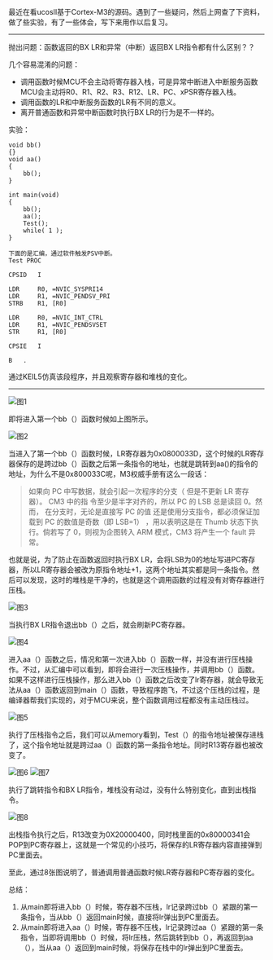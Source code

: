 最近在看ucosII基于Cortex-M3的源码。遇到了一些疑问，然后上网查了下资料，做了些实验，有了一些体会，写下来用作以后复习。

---

抛出问题：函数返回的BX LR和异常（中断）返回BX LR指令都有什么区别？？

几个容易混淆的问题：  


- 调用函数时候MCU不会主动将寄存器入栈，可是异常中断进入中断服务函数MCU会主动将R0、R1、R2、R3、R12、LR、PC、xPSR寄存器入栈。
- 调用函数的LR和中断服务函数的LR有不同的意义。
- 离开普通函数和异常中断函数时执行BX LR的行为是不一样的。  

实验：  
	
	void bb()
	{}
	void aa()
	{
    	bb();
	}
                              
	int main(void)
	{	
		bb();
    	aa();
    	Test(); 
    	while( 1 );
	}

	下面的是汇编，通过软件触发PSV中断。
	Test PROC

    CPSID   I
    
    LDR     R0, =NVIC_SYSPRI14                                  
    LDR     R1, =NVIC_PENDSV_PRI
    STRB    R1, [R0]
    
    LDR     R0, =NVIC_INT_CTRL                                  
    LDR     R1, =NVIC_PENDSVSET
    STR     R1, [R0]
    
    CPSIE   I 
    
    B   .

通过KEIL5仿真该段程序，并且观察寄存器和堆栈的变化。

----

![图1](https://raw.githubusercontent.com/HJDonv/Cortex-M3-note/master/LR%E5%AF%84%E5%AD%98%E5%99%A8%E3%80%81PC%E5%AF%84%E5%AD%98%E5%99%A8%E5%9C%A8%E8%B7%B3%E8%BD%AC%E5%88%B0%E5%87%BD%E6%95%B0%E5%92%8C%E5%BC%82%E5%B8%B8%E7%9A%84%E5%8C%BA%E5%88%AB/Picture/1.png)

即将进入第一个bb（）函数时候如上图所示。

![图2](https://raw.githubusercontent.com/HJDonv/Cortex-M3-note/master/LR%E5%AF%84%E5%AD%98%E5%99%A8%E3%80%81PC%E5%AF%84%E5%AD%98%E5%99%A8%E5%9C%A8%E8%B7%B3%E8%BD%AC%E5%88%B0%E5%87%BD%E6%95%B0%E5%92%8C%E5%BC%82%E5%B8%B8%E7%9A%84%E5%8C%BA%E5%88%AB/Picture/2.png)

当进入了第一个bb（）函数时候，LR寄存器为0x0800033D，这个时候的LR寄存器保存的是跨过bb（）函数之后第一条指令的地址，也就是跳转到aa()的指令的地址，为什么不是0x800033C呢，M3权威手册有这么一段话：
>如果向 PC 中写数据，就会引起一次程序的分支（ 但是不更新 LR 寄存器）。 CM3 中的指
令至少是半字对齐的，所以 PC 的 LSB 总是读回 0。然而， 在分支时，无论是直接写 PC 的值
还是使用分支指令，都必须保证加载到 PC 的数值是奇数（即 LSB=1） ，用以表明这是在
Thumb 状态下执行。倘若写了 0，则视为企图转入 ARM 模式，CM3 将产生一个 fault 异
常。

也就是说，为了防止在函数返回时执行BX LR，会将LSB为0的地址写进PC寄存器，所以LR寄存器会被改为原指令地址+1，这两个地址其实都是同一条指令。然后可以发现，这时的堆栈是干净的，也就是这个调用函数的过程没有对寄存器进行压栈。

![图3](https://raw.githubusercontent.com/HJDonv/Cortex-M3-note/master/LR%E5%AF%84%E5%AD%98%E5%99%A8%E3%80%81PC%E5%AF%84%E5%AD%98%E5%99%A8%E5%9C%A8%E8%B7%B3%E8%BD%AC%E5%88%B0%E5%87%BD%E6%95%B0%E5%92%8C%E5%BC%82%E5%B8%B8%E7%9A%84%E5%8C%BA%E5%88%AB/Picture/3.png)

当执行BX LR指令退出bb（）之后，就会刷新PC寄存器。

![图4](https://raw.githubusercontent.com/HJDonv/Cortex-M3-note/master/LR%E5%AF%84%E5%AD%98%E5%99%A8%E3%80%81PC%E5%AF%84%E5%AD%98%E5%99%A8%E5%9C%A8%E8%B7%B3%E8%BD%AC%E5%88%B0%E5%87%BD%E6%95%B0%E5%92%8C%E5%BC%82%E5%B8%B8%E7%9A%84%E5%8C%BA%E5%88%AB/Picture/4.png)

进入aa（）函数之后，情况和第一次进入bb（）函数一样，并没有进行压栈操作。不过，从汇编中可以看到，即将会进行一次压栈操作，并调用bb（）函数。如果不这样进行压栈操作，那么进入bb（）函数之后改变了lr寄存器，就会导致无法从aa（）函数返回到main（）函数，导致程序跑飞，不过这个压栈的过程，是编译器帮我们实现的，对于MCU来说，整个函数调用过程都没有主动压栈过。

![图5](https://raw.githubusercontent.com/HJDonv/Cortex-M3-note/master/LR%E5%AF%84%E5%AD%98%E5%99%A8%E3%80%81PC%E5%AF%84%E5%AD%98%E5%99%A8%E5%9C%A8%E8%B7%B3%E8%BD%AC%E5%88%B0%E5%87%BD%E6%95%B0%E5%92%8C%E5%BC%82%E5%B8%B8%E7%9A%84%E5%8C%BA%E5%88%AB/Picture/5.png)

执行了压栈指令之后，我们可以从memory看到，Test（）的指令地址被保存进栈了，这个指令地址就是跨过aa（）函数的第一条指令地址。同时R13寄存器也被改变了。

![图6](https://raw.githubusercontent.com/HJDonv/Cortex-M3-note/master/LR%E5%AF%84%E5%AD%98%E5%99%A8%E3%80%81PC%E5%AF%84%E5%AD%98%E5%99%A8%E5%9C%A8%E8%B7%B3%E8%BD%AC%E5%88%B0%E5%87%BD%E6%95%B0%E5%92%8C%E5%BC%82%E5%B8%B8%E7%9A%84%E5%8C%BA%E5%88%AB/Picture/6.png)
![图7](https://raw.githubusercontent.com/HJDonv/Cortex-M3-note/master/LR%E5%AF%84%E5%AD%98%E5%99%A8%E3%80%81PC%E5%AF%84%E5%AD%98%E5%99%A8%E5%9C%A8%E8%B7%B3%E8%BD%AC%E5%88%B0%E5%87%BD%E6%95%B0%E5%92%8C%E5%BC%82%E5%B8%B8%E7%9A%84%E5%8C%BA%E5%88%AB/Picture/7.png)

执行了跳转指令和BX LR指令，堆栈没有动过，没有什么特别变化，直到出栈指令。

![图8](https://raw.githubusercontent.com/HJDonv/Cortex-M3-note/master/LR%E5%AF%84%E5%AD%98%E5%99%A8%E3%80%81PC%E5%AF%84%E5%AD%98%E5%99%A8%E5%9C%A8%E8%B7%B3%E8%BD%AC%E5%88%B0%E5%87%BD%E6%95%B0%E5%92%8C%E5%BC%82%E5%B8%B8%E7%9A%84%E5%8C%BA%E5%88%AB/Picture/8.png)

出栈指令执行之后，R13改变为0X20000400，同时栈里面的0x80000341会POP到PC寄存器上，这就是一个常见的小技巧，将保存的LR寄存器内容直接弹到PC里面去。

至此，通过8张图说明了，普通调用普通函数时候LR寄存器和PC寄存器的变化。  

总结：

1. 从main即将进入bb（）时候，寄存器不压栈，lr记录跨过bb（）紧跟的第一条指令，当从bb（）返回main时候，直接将lr弹出到PC里面去。
2. 从main即将进入aa（）时候，寄存器不压栈，lr记录跨过aa（）紧跟的第一条指令，当即将调用bb（）时候，将lr压栈，然后跳转到bb（），再返回到aa（），当从aa（）返回到main时候，将保存在栈中的lr弹出到PC里面去。
